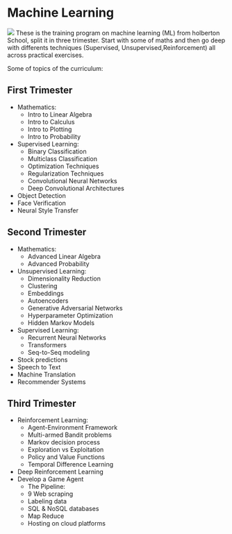 #  Machine Learning
![](https://github.com/paurbano/holbertonschool-machine_learning/images/machine-learning.jpg)
 These is the training program on machine learning (ML) from holberton School, split it in three trimester. Start with some of maths and then go deep with differents techniques (Supervised, Unsupervised,Reinforcement) all across practical exercises.

Some of topics of the curriculum:
## First Trimester
* Mathematics:
    * Intro to Linear Algebra
    * Intro to Calculus
    * Intro to Plotting
    * Intro to Probability
* Supervised Learning:
    * Binary Classification
    * Multiclass Classification
    * Optimization Techniques
    * Regularization Techniques
    * Convolutional Neural Networks
    * Deep Convolutional Architectures
* Object Detection
* Face Verification
* Neural Style Transfer

## Second Trimester
* Mathematics:
    * Advanced Linear Algebra
    * Advanced Probability
* Unsupervised Learning:
    * Dimensionality Reduction
    * Clustering
    * Embeddings
    * Autoencoders
    * Generative Adversarial Networks
    * Hyperparameter Optimization
    * Hidden Markov Models
* Supervised Learning:
    * Recurrent Neural Networks
    * Transformers
    * Seq-to-Seq modeling
* Stock predictions
* Speech to Text
* Machine Translation
* Recommender Systems

## Third Trimester
* Reinforcement Learning:
    * Agent-Environment Framework
    * Multi-armed Bandit problems
    * Markov decision process
    * Exploration vs Exploitation
    * Policy and Value Functions
    * Temporal Difference Learning
* Deep Reinforcement Learning
* Develop a Game Agent
    * The Pipeline:
    * 9 Web scraping
    * Labeling data
    * SQL & NoSQL databases
    * Map Reduce
    * Hosting on cloud platforms